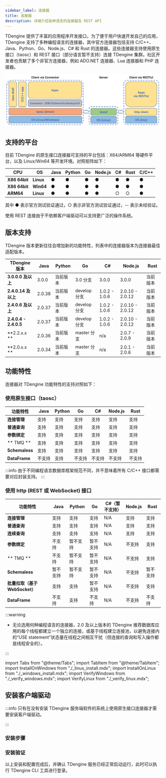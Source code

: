 ```yaml
---
sidebar_label: 连接器
title: 连接器
description: 详细介绍各种语言的连接器及 REST API
---
```


TDengine 提供了丰富的应用程序开发接口，为了便于用户快速开发自己的应用，TDengine 支持了多种编程语言的连接器，其中官方连接器包括支持 C/C++、Java、Python、Go、Node.js、C# 和 Rust 的连接器。这些连接器支持使用原生接口（taosc）和 REST 接口（部分语言暂不支持）连接 TDengine 集群。社区开发者也贡献了多个非官方连接器，例如 ADO.NET 连接器、Lua 连接器和 PHP 连接器。

![TDengine Database connector architecture](./connector.webp)

## 支持的平台

目前 TDengine 的原生接口连接器可支持的平台包括：X64/ARM64 等硬件平台，以及 Linux/Win64 等开发环境。对照矩阵如下：

| **CPU**        | **OS**    | **Java** | **Python** | **Go** | **Node.js** | **C#** | **Rust** | C/C++ |
| -------------- | --------- | -------- | ---------- | ------ | ----------- | ------ | -------- | ----- |
| **X86 64bit**  | **Linux** | ●        | ●          | ●      | ●           | ●      | ●        | ●     |
| **X86 64bit**  | **Win64** | ●        | ●          | ●      | ●           | ●      | ●        | ●     |
| **ARM64**      | **Linux** | ●        | ●          | ●      | ●           | ○      | ○        | ●     |

其中 ● 表示官方测试验证通过，○ 表示非官方测试验证通过，-- 表示未经验证。

使用 REST 连接由于不依赖客户端驱动可以支持更广泛的操作系统。

## 版本支持

TDengine 版本更新往往会增加新的功能特性，列表中的连接器版本为连接器最佳适配版本。

| **TDengine 版本**     | **Java** | **Python** | **Go**       | **C#**        | **Node.js**     | **Rust** |
| --------------------- | -------- | ---------- | ------------ | ------------- | --------------- | -------- |
| **3.0.0.0 及以上**    | 3.0.0    | 当前版本   | 3.0 分支     | 3.0.0         | 3.0.0           | 当前版本 |
| **2.4.0.14 及以上**   | 2.0.38   | 当前版本   | develop 分支 | 1.0.2 - 1.0.6 | 2.0.10 - 2.0.12 | 当前版本 |
| **2.4.0.6 及以上**    | 2.0.37   | 当前版本   | develop 分支 | 1.0.2 - 1.0.6 | 2.0.10 - 2.0.12 | 当前版本 |
| **2.4.0.4 - 2.4.0.5** | 2.0.37   | 当前版本   | develop 分支 | 1.0.2 - 1.0.6 | 2.0.10 - 2.0.12 | 当前版本 |
| **2.2.x.x **          | 2.0.36   | 当前版本   | master 分支  | n/a           | 2.0.7 - 2.0.9   | 当前版本 |
| **2.0.x.x **          | 2.0.34   | 当前版本   | master 分支  | n/a           | 2.0.1 - 2.0.6   | 当前版本 |

## 功能特性

连接器对 TDengine 功能特性的支持对照如下：

### 使用原生接口（taosc）

| **功能特性**   | **Java** | **Python** | **Go** | **C#** | **Node.js** | **Rust** |
| -------------- | -------- | ---------- | ------ | ------ | ----------- | -------- |
| **连接管理**   | 支持     | 支持       | 支持   | 支持   | 支持        | 支持     |
| **普通查询**   | 支持     | 支持       | 支持   | 支持   | 支持        | 支持     |
| **参数绑定**   | 支持     | 支持       | 支持   | 支持   | 支持        | 支持     |
| ** TMQ **      | 支持     | 支持       | 支持   | 支持   | 支持        | 支持     |
| **Schemaless** | 支持     | 支持       | 支持   | 支持   | 支持        | 支持     |
| **DataFrame**  | 不支持   | 支持       | 不支持 | 不支持 | 不支持      | 不支持   |

:::info
由于不同编程语言数据库框架规范不同，并不意味着所有 C/C++ 接口都需要对应封装支持。
:::

### 使用 http (REST 或 WebSocket) 接口

| **功能特性**                   | **Java** | **Python** | **Go**   | **C#（暂不支持）** | **Node.js** | **Rust** |
| ------------------------------ | -------- | ---------- | -------- | ------------------ | ----------- | -------- |
| **连接管理**                   | 支持     | 支持       | 支持     | N/A                | 支持        | 支持     |
| **普通查询**                   | 支持     | 支持       | 支持     | N/A                | 支持        | 支持     |
| **连续查询**                   | 支持     | 支持       | 支持     | N/A                | 支持        | 支持     |
| **参数绑定**                   | 不支持   | 暂不支持   | 暂不支持 | N/A                | 不支持      | 支持     |
| ** TMQ **                      | 不支持   | 暂不支持   | 暂不支持 | N/A                | 不支持      | 支持     |
| **Schemaless**                 | 暂不支持 | 暂不支持   | 暂不支持 | N/A                | 不支持      | 暂不支持 |
| **批量拉取（基于 WebSocket）** | 支持     | 支持       | 暂不支持 | N/A                | 不支持      | 支持     |
| **DataFrame**                  | 不支持   | 支持       | 不支持   | N/A                | 不支持      | 不支持   |

:::warning

- 无论选用何种编程语言的连接器，2.0 及以上版本的 TDengine 推荐数据库应用的每个线程都建立一个独立的连接，或基于线程建立连接池，以避免连接内的“USE statement”状态量在线程之间相互干扰（但连接的查询和写入操作都是线程安全的）。

:::

import Tabs from "@theme/Tabs";
import TabItem from "@theme/TabItem";
import InstallOnWindows from "./_linux_install.mdx";
import InstallOnLinux from "./_windows_install.mdx";
import VerifyWindows from "./_verify_windows.mdx";
import VerifyLinux from "./_verify_linux.mdx";

## 安装客户端驱动

:::info
只有在没有安装 TDengine 服务端软件的系统上使用原生接口连接器才需要安装客户端驱动。

:::

### 安装步骤

<Tabs defaultValue="linux" groupId="os">
  <TabItem value="linux" label="Linux">
    <InstallOnWindows />
  </TabItem>
  <TabItem value="windows" label="Windows">
    <InstallOnLinux />
  </TabItem>
</Tabs>

### 安装验证

以上安装和配置完成后，并确认 TDengine 服务已经正常启动运行，此时可以执行 TDengine CLI 工具进行登录。

<Tabs defaultValue="linux" groupId="os">
  <TabItem value="linux" label="Linux">
    <VerifyLinux />
  </TabItem>
  <TabItem value="windows" label="Windows">
    <VerifyWindows />
  </TabItem>
</Tabs>


